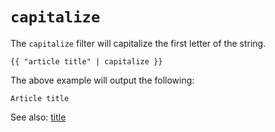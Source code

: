 # `capitalize`
The `capitalize` filter will capitalize the first letter of the string.
```
{{ "article title" | capitalize }}
```
The above example will output the following:
```
Article title
```
See also: [title](title)